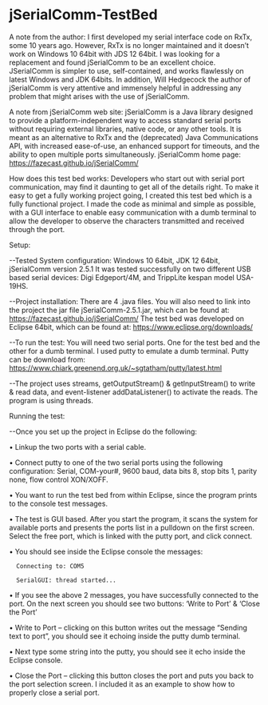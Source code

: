 # jSerialComm-TestBed
A note from the author:
I first developed my serial interface code on RxTx, some 10 years ago. However, RxTx is no longer maintained and it doesn’t work on Windows 10 64bit with JDS 12 64bit. I was looking for a replacement and found jSerialComm to be an excellent choice. JSerialComm is simpler to use, self-contained, and works flawlessly on latest Windows and JDK 64bits. In addition, Will Hedgecock the author of jSerialComm is very attentive and immensely helpful in addressing any problem that might arises with the use of jSerialComm.

A note from jSerialComm web site: jSerialComm is a Java library designed to provide a platform-independent way to access standard serial ports without requiring external libraries, native code, or any other tools. It is meant as an alternative to RxTx and the (deprecated) Java Communications API, with increased ease-of-use, an enhanced support for timeouts, and the ability to open multiple ports simultaneously. jSerialComm home page: https://fazecast.github.io/jSerialComm/


How does this test bed works:
Developers who start out with serial port communication, may find it daunting to get all of the details right. To make it easy to get a fully working project going, I created this test bed which is a fully functional project. I made the code as minimal and simple as possible, with a GUI interface to enable easy communication with a dumb terminal to allow the developer to observe the characters transmitted and received through the port.


Setup:

--Tested System configuration: Windows 10 64bit, JDK 12 64bit, jSerialComm version 2.5.1 It was tested successfully on two different USB based serial devices: Digi Edgeport/4M, and TrippLite kespan model USA-19HS.

--Project installation: There are 4 .java files. You will also need to link into the project the jar file jSerialComm-2.5.1.jar, which can be found at: https://fazecast.github.io/jSerialComm/
The test bed was developed on Eclipse 64bit, which can be found at: https://www.eclipse.org/downloads/

--To run the test: You will need two serial ports. One for the test bed and the other for a dumb terminal. I used putty to emulate a dumb terminal. Putty can be download from: https://www.chiark.greenend.org.uk/~sgtatham/putty/latest.html

--The project uses streams, getOutputStream() & getInputStream() to write & read data, and event-listener addDataListener() to activate the reads. The program is using threads.

Running the test:

--Once you set up the project in Eclipse do the following:

• Linkup the two ports with a serial cable.

•	Connect putty to one of the two serial ports using the following configuration: Serial, COM-your#, 9600 baud, data bits 8, stop bits 1, parity none, flow control XON/XOFF.

•	You want to run the test bed from within Eclipse, since the program prints to the console test messages.

•	The test is GUI based. After you start the program, it scans the system for available ports and presents the ports list in a pulldown on the first screen. Select the free port, which is linked with the putty port, and click connect.

•	You should see inside the Eclipse console the messages:

      Connecting to: COM5

      SerialGUI: thread started...
  
•	If you see the above 2 messages, you have successfully connected to the port. On the next screen you should see two buttons: ‘Write to Port’ & ‘Close the Port’

•	Write to Port – clicking on this button writes out the message “Sending text to port”, you should see it echoing inside the putty dumb terminal.

•	Next type some string into the putty, you should see it echo inside the Eclipse console.

•	Close the Port – clicking this button closes the port and puts you back to the port selection screen. I included it as an example to show how to properly close a serial port.


